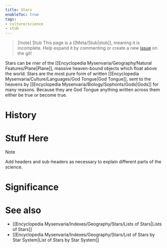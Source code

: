 ```yaml
---
title: Stars
enableToc: true
tags:
- culture/science
- stub
---
```


> [!note] Stub
> This page is a [[Meta/Stub|stub]], meaning it is incomplete. Help expand it by commenting or create a new [issue](https://github.com/RagtimeGal/quartz--encyclopedia-mysenvaria/issues/new/choose) on the git!


Stars can be [](Meta/Stubs.md)rner of the [[Encyclopedia Mysenvaria/Geography/Natural Features/Plane|Plane]], massive heaven-bound objects which float above the world. Stars are the most pure form of written [[Encyclopedia Mysenvaria/Culture/Languages/God Tongue|God Tongue]], sent to the heavens by [[Encyclopedia Mysenvaria/Biology/Sophonts/Gods|Gods]] for many reasons. Because they are God Tongue anything written across them either be true or become true. 
# History

# Stuff Here

> [!note]
> Add headers and sub-headers as necessary to explain different parts of the science.


# Significance

# See also
- [[Encyclopedia Mysenvaria/Indexes/Geography/Stars/Lists of Stars|Lists of Stars]]
- [[Encyclopedia Mysenvaria/Indexes/Geography/Stars/List of Stars by Star System|List of Stars by Star System]]
